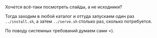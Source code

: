 Хочется всё-таки посмотреть слайды, а не исходники?

Тогда заходим в любой каталог и оттуда запускаем один раз `../install.sh`,
a затем `../serve.sh` столько раз, сколько потребуется.

По поводу системных требований думаем сами =).
